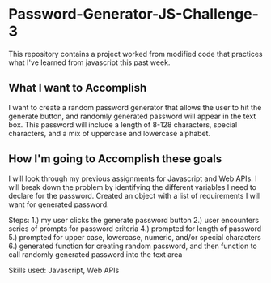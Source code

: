 # Password-Generator-JS-Challenge-3
This repository contains a project worked from modified code that practices what I've learned from javascript this past week. 

## What I want to Accomplish
I want to create a random password generator that allows the user to hit the generate button, and randomly generated password will appear in the text box. This password will include a length of 8-128 characters, special characters, and a mix of uppercase and lowercase alphabet. 

## How I'm going to Accomplish these goals
I will look through my previous assignments for Javascript and Web APIs. I will break down the problem by identifying the different variables I need to declare for the password. Created an object with a list of requirements I will want for generated password. 

Steps: 
1.) my user clicks the generate password button
2.) user encounters series of prompts for password criteria
4.) prompted for length of password
5.) prompted for upper case, lowercase, numeric, and/or special characters
6.) generated function for creating random password, and then function to call randomly generated password into the text area

Skills used: Javascript, Web APIs
